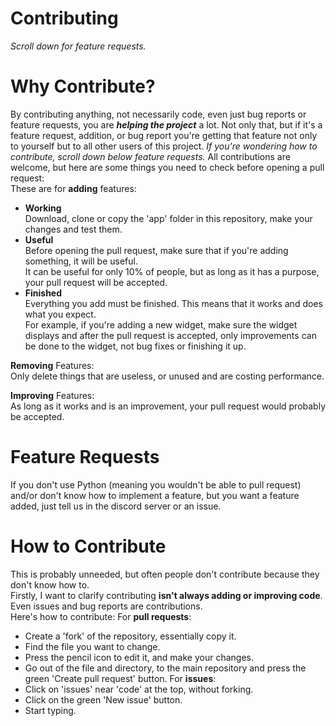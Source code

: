 # Contributing
*Scroll down for feature requests.*<br>
# Why Contribute?
By contributing anything, not necessarily code, even just bug reports or feature requests, you are ***helping the project*** a lot.
Not only that, but if it's a feature request, addition, or bug report you're getting that feature not only to yourself but to 
all other users of this project.
*If you're wondering how to contribute, scroll down below feature requests.*
All contributions are welcome, but here are some things you need to check before opening a pull request:<br>
These are for **adding** features:
* __Working__<br>
Download, clone or copy the 'app' folder in this repository, make your changes and test them.<br>
* __Useful__<br>
Before opening the pull request, make sure that if you're adding something, it will be useful.<br>
It can be useful for only 10% of people, but as long as it has a purpose, your pull request will be accepted.
* __Finished__<br>
Everything you add must be finished. This means that it works and does what you expect.<br>
For example, if you're adding a new widget, make sure the widget displays and after the pull request is accepted,
 only improvements can be done to the widget, not bug fixes or finishing it up.

**Removing** Features:<br>
Only delete things that are useless, or unused and are costing performance.<br>

**Improving** Features:<br>
As long as it works and is an improvement, your pull request would probably be accepted.
# Feature Requests
If you don't use Python (meaning you wouldn't be able to pull request) and/or don't know how to implement a feature, but you want a feature added, just tell us in the discord server or an issue.
# How to Contribute
This is probably unneeded, but often people don't contribute because they don't know how to.<br>
Firstly, I want to clarify contributing **isn't always adding or improving code**. Even issues and bug reports are contributions.<br>
Here's how to contribute:
For **pull requests**:
* Create a 'fork' of the repository, essentially copy it.
* Find the file you want to change.
* Press the pencil icon to edit it, and make your changes.
* Go out of the file and directory, to the main repository and press the green 'Create pull request' button.
For **issues**:
* Click on 'issues' near 'code' at the top, without forking.
* Click on the green 'New issue' button.
* Start typing.
